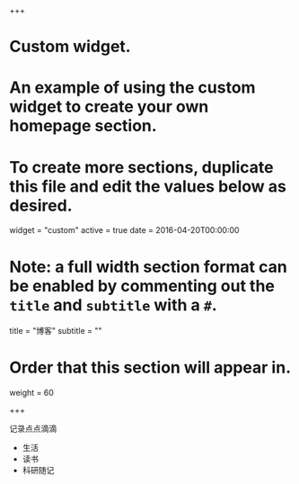 +++
# Custom widget.
# An example of using the custom widget to create your own homepage section.
# To create more sections, duplicate this file and edit the values below as desired.
widget = "custom"
active = true
date = 2016-04-20T00:00:00

# Note: a full width section format can be enabled by commenting out the `title` and `subtitle` with a `#`.
title = "博客"
subtitle = ""

# Order that this section will appear in.
weight = 60

+++

记录点点滴滴
- 生活
- 读书
- 科研随记
